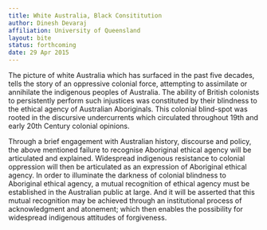 ```yaml
---
title: White Australia, Black Consititution
author: Dinesh Devaraj
affiliation: University of Queensland
layout: bite
status: forthcoming
date: 29 Apr 2015
---
```


The picture of white Australia which has surfaced in the past five decades, tells the story of an oppressive colonial force, attempting to assimilate or annihilate the indigenous peoples of Australia. The ability of British colonists to persistently perform such injustices was constituted by their blindness to the ethical agency of Australian Aboriginals. This colonial blind-spot was rooted in the discursive undercurrents which circulated throughout 19th and early 20th Century colonial opinions. 

Through a brief engagement with Australian history, discourse and policy, the above mentioned failure to recognise Aboriginal ethical agency will be articulated and explained. Widespread indigenous resistance to colonial oppression will then be articulated as an expression of Aboriginal ethical agency. In order to illuminate the darkness of colonial blindness to Aboriginal ethical agency, a mutual recognition of ethical agency must be established in the Australian public at large. And it will be asserted that this mutual recognition may be achieved through an institutional process of acknowledgment and atonement; which then enables the possibility for widespread indigenous attitudes of forgiveness.